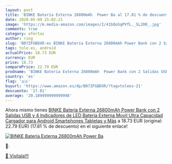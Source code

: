 ```yaml
---
layout: post
title: 'BINKE Batería Externa 26800mAh  Power Ba al 17.81 % de descuento'
date: 2020-05-09 15:02:21
image: 'https://m.media-amazon.com/images/I/41bQoSqPVfL._SL200_.jpg'
comments: true
category: ofertas
author: ring
slug: 'B07ZFGBDXR-es BINKE Batería Externa 26800mAh Power Bank con 2 Salidas...'
tags: tole.es, android
actualPrice: 18.73 EUR
currency: EUR
price: 18.73
comparePrice: 22.79 EUR
prodname: 'BINKE Batería Externa 26800mAh  Power Bank con 2 Salidas USB y 4 Indicadores de LED Bateria Externa Movil Ultra Capacidad Cargador para Android Smartphones Tabletas y Más'
country: 'es'
flag: '🇪🇸'
buyurl: 'https://www.amazon.es/dp/B07ZFGBDXR/?tag=tolees-21'
descuento: '17.81'
average: '20.189999999999998'
---
```


Ahora mismo tienes [BINKE Batería Externa 26800mAh  Power Bank con 2 Salidas USB y 4 Indicadores de LED Bateria Externa Movil Ultra Capacidad Cargador para Android Smartphones Tabletas y Más](https://www.amazon.es/dp/B07ZFGBDXR/?tag=tolees-21) a 18.73 EUR (original: 22.79 EUR) (17.81 %  de descuento) en el siguiente enlace!

[![BINKE Batería Externa 26800mAh  Power Ba](https://m.media-amazon.com/images/I/41bQoSqPVfL._SL200_.jpg)](https://www.amazon.es/dp/B07ZFGBDXR/?tag=tolees-21)

🔎:


[🛒 Visítala!!!](https://www.amazon.es/dp/B07ZFGBDXR/?tag=tolees-21)
